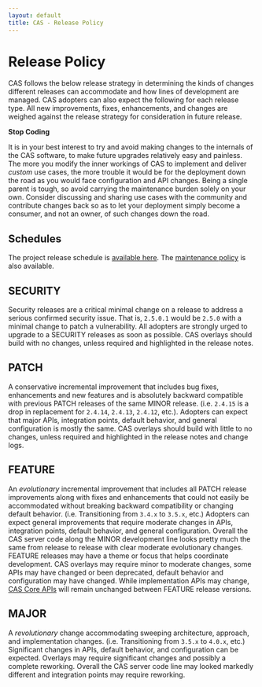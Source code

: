 ```yaml
---
layout: default
title: CAS - Release Policy
---
```


# Release Policy

CAS follows the below release strategy in determining the kinds of changes different releases can
accommodate and how lines of development are managed. CAS adopters can also expect the following
for each release type. All new improvements, fixes, enhancements, and changes are weighed against
the release strategy for consideration in future release.

<div class="alert alert-warning"><strong>Stop Coding</strong><p>
It is in your best interest to try and avoid making changes to the internals of the CAS software, to make future upgrades relatively easy and painless. The more you
 modify the inner workings of CAS to implement and deliver <i>custom</i> use cases, the more trouble it would be for the deployment down the road as you would 
 face configuration and API changes. Being a single parent is tough, so avoid carrying the maintenance burden solely on your own. Consider discussing and sharing
 use cases with the community and contribute changes back so as to let your deployment simply become a consumer, and not an owner, of such changes down the road.</p>
</div>

## Schedules

The project release schedule is [available here](https://github.com/apereo/cas/milestones). The
[maintenance policy](Maintenance-Policy.html) is also available.

## SECURITY

Security releases are a critical minimal change on a release to address a serious confirmed
security issue. That is, `2.5.0.1` would be `2.5.0` with a minimal change to patch a vulnerability.
All adopters are strongly urged to upgrade to a SECURITY releases as soon as possible.
CAS overlays should build with no changes, unless required and highlighted in the release notes.

## PATCH

A conservative incremental improvement that includes bug fixes, enhancements and new features
and is absolutely backward compatible with previous PATCH releases of the same
MINOR release. (i.e. `2.4.15` is a drop in replacement for `2.4.14`, `2.4.13`, `2.4.12`, etc.).
Adopters can expect that major APIs, integration points, default behavior, and general
configuration is mostly the same. CAS overlays should build with little to no changes,
unless required and highlighted in the release notes and change logs.

## FEATURE

An *evolutionary* incremental improvement that includes all PATCH release improvements
along with fixes and enhancements that could not easily be accommodated without
breaking backward compatibility or changing default behavior. (i.e. Transitioning from `3.4.x` to `3.5.x`, etc.)
Adopters can expect general improvements that require moderate changes in APIs, integration points,
default behavior, and general configuration. Overall the CAS server code along the MINOR
development line looks pretty much the same from release to release with clear moderate evolutionary
changes. FEATURE releases may have a theme or focus that helps coordinate development.
CAS overlays may require minor to moderate changes, some APIs may have changed or
been deprecated, default behavior and configuration may have changed.
While implementation APIs may change, [CAS Core APIs](https://github.com/apereo/cas/tree/master/api)
will remain unchanged between FEATURE release versions.

## MAJOR

A *revolutionary* change accommodating sweeping architecture, approach, and
implementation changes. (i.e. Transitioning from `3.5.x` to `4.0.x`, etc.)
Significant changes in APIs, default behavior, and configuration can be expected.
Overlays may require significant changes and possibly a complete reworking.
Overall the CAS server code line may looked markedly different and integration
points may require reworking. 
